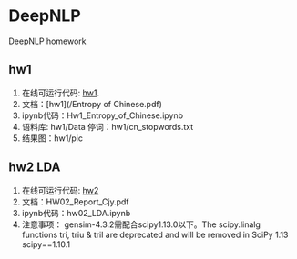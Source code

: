 # DeepNLP
DeepNLP homework
## hw1
1. 在线可运行代码: [hw1](https://deepnote.com/workspace/first-deepnote-workspace-f52f-2994-27f9a2f0-184e-41d8-8f48-a8cbd41f9db9/project/DeepNLP-2cb3a74c-06a9-4cf0-b3a4-3a0dc0022150/notebook/Hw1_Entropy_of_Chinese-6289d877b117468a87681faba1d6dee4).
2. 文档：[hw1](/Entropy of Chinese.pdf)
3. ipynb代码：Hw1_Entropy_of_Chinese.ipynb
4. 语料库: hw1/Data
   停词：hw1/cn_stopwords.txt
5. 结果图：hw1/pic

## hw2 LDA
1. 在线可运行代码: [hw2](https://deepnote.com/workspace/first-deepnote-workspace-f52f-2994-27f9a2f0-184e-41d8-8f48-a8cbd41f9db9/project/DeepNLP-2cb3a74c-06a9-4cf0-b3a4-3a0dc0022150/notebook/Hw2_LDA-297ec172dce14ec78249396cdf72a446)
2. 文档：HW02_Report_Cjy.pdf
3. ipynb代码：hw02_LDA.ipynb
4. 注意事项：
   gensim-4.3.2需配合scipy1.13.0以下。The scipy.linalg functions tri, triu & tril are deprecated and will be removed in SciPy 1.13
   scipy==1.10.1
   
